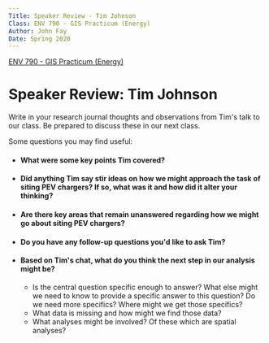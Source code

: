 ```yaml
---
Title: Speaker Review - Tim Johnson
Class: ENV 790 - GIS Practicum (Energy)
Author: John Fay
Date: Spring 2020
---
```


[ENV 790 - GIS Practicum (Energy)](./index.html)

# Speaker Review: Tim Johnson

Write in your research journal thoughts and observations from Tim's talk to our class. Be prepared to discuss these in our next class. 

Some questions you may find useful:

* #### What were some key points Tim covered?

* #### Did anything Tim say stir ideas on how we might approach the task of siting PEV chargers? If so, what was it and how did it alter your thinking? 

* #### Are there key areas that remain unanswered regarding how we might go about siting PEV chargers? 

* #### Do you have any follow-up questions you'd like to ask Tim?

* #### Based on Tim's chat, what do you think the next step in our analysis might be? 

  * Is the central question specific enough to answer? What else might we need to know to provide a specific answer to this question? Do we need more specifics? Where might we get those specifics? 
  * What data is missing and how might we find those data? 
  * What analyses might be involved? Of these which are spatial analyses? 

